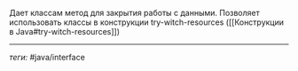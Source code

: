 Дает классам метод для закрытия работы с данными. Позволяет использовать классы в конструкции try-witch-resources ([[Конструкции в Java#try-witch-resources]])


---
*теги:* #java/interface 